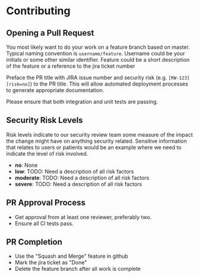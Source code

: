 # Contributing

## Opening a Pull Request

You most likely want to do your work on a feature branch based on master.
Typical naming convention is `username/feature`. Username could be 
your initials or some other similar identifier. Feature could be a short 
description of the feature or a reference to the jira ticket number

Preface the PR title with JIRA issue number and security risk (e.g. `[RW-123][risk=no]`)
to the PR title. This will allow automated deployment processes to generate appropriate 
documentation. 

Please ensure that both integration and unit tests are passing.

## Security Risk Levels

Risk levels indicate to our security review team some measure of the impact
the change might have on anything security related. Sensitive information that
relates to users or patients would be an example where we need to indicate the
level of risk involved. 

- **no**: None 
- **low**: TODO: Need a description of all risk factors
- **moderate**: TODO: Need a description of all risk factors
- **severe**: TODO: Need a description of all risk factors

## PR Approval Process

* Get approval from at least one reviewer, preferably two.   
* Ensure all CI tests pass.  

## PR Completion

* Use the "Squash and Merge" feature in github
* Mark the jira ticket as "Done"
* Delete the feature branch after all work is complete 